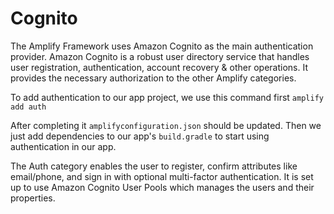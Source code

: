 # Cognito

The Amplify Framework uses Amazon Cognito as the main authentication provider. Amazon Cognito is a robust user directory service that handles user registration, authentication, account recovery & other operations. It provides the necessary authorization to the other Amplify categories.

To add authentication to our app project, we use this command first `amplify add auth`

After completing it `amplifyconfiguration.json` should be updated. Then we just add dependencies to our app's `build.gradle` to start using authentication in our app.

The Auth category enables the user to register, confirm attributes like email/phone, and sign in with optional multi-factor authentication. It is set up to use Amazon Cognito User Pools which manages the users and their properties.



